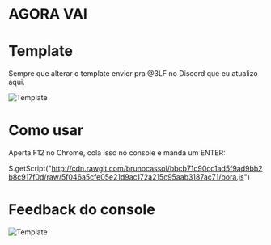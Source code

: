 # AGORA VAI

# Template
Sempre que alterar o template envier pra @3LF no Discord que eu atualizo aqui.

![Template](https://raw.githubusercontent.com/brunocassol/sandboxandutils/master/template.png)

# Como usar
Aperta F12 no Chrome, cola isso no console e manda um ENTER:

$.getScript("http://cdn.rawgit.com/brunocassol/bbcb71c90cc1ad5f9ad9bb2b8c917f0d/raw/5f046a5cfe05e21d9ac172a215c95aab3187ac71/bora.js")

# Feedback do console
![Template](https://raw.githubusercontent.com/brunocassol/sandboxandutils/master/demo.png)

